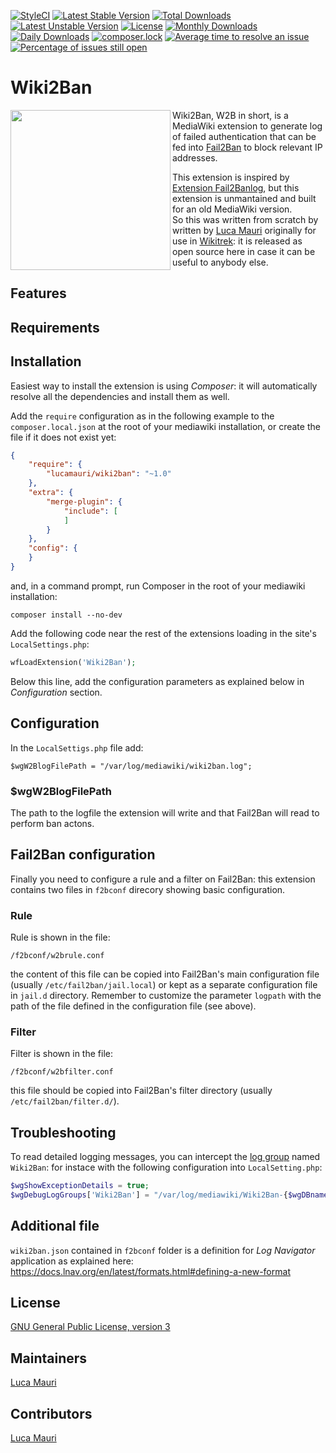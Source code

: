 [![StyleCI](https://github.styleci.io/repos/336330317/shield?branch=master)](https://github.styleci.io/repos/336330317?branch=master)
[![Latest Stable Version](https://poser.pugx.org/lucamauri/wiki2ban/v)](//packagist.org/packages/lucamauri/wiki2ban)
[![Total Downloads](https://poser.pugx.org/lucamauri/wiki2ban/downloads)](//packagist.org/packages/lucamauri/wiki2ban)
[![Latest Unstable Version](https://poser.pugx.org/lucamauri/wiki2ban/v/unstable)](//packagist.org/packages/lucamauri/wiki2ban)
[![License](https://poser.pugx.org/lucamauri/wiki2ban/license)](//packagist.org/packages/lucamauri/wiki2ban)
[![Monthly Downloads](https://poser.pugx.org/lucamauri/wiki2ban/d/monthly)](https://packagist.org/packages/lucamauri/wiki2ban)
[![Daily Downloads](https://poser.pugx.org/lucamauri/wiki2ban/d/daily)](https://packagist.org/packages/lucamauri/wiki2ban)
[![composer.lock](https://poser.pugx.org/lucamauri/wiki2ban/composerlock)](//packagist.org/packages/lucamauri/wiki2ban)
[![Average time to resolve an issue](http://isitmaintained.com/badge/resolution/lucamauri/wiki2ban.svg)](http://isitmaintained.com/project/lucamauri/wiki2ban "Average time to resolve an issue")
[![Percentage of issues still open](http://isitmaintained.com/badge/open/lucamauri/wiki2ban.svg)](http://isitmaintained.com/project/lucamauri/wiki2ban "Percentage of issues still open")

# Wiki2Ban

<img src="https://upload.wikimedia.org/wikipedia/commons/c/ce/W2BLogo.svg" width="256" align="left" />Wiki2Ban, W2B in short, is a MediaWiki extension to generate log of failed authentication that can be fed into [Fail2Ban](https://github.com/fail2ban/fail2ban) to block relevant IP addresses.

This extension is inspired by [Extension Fail2Banlog](https://www.mediawiki.org/wiki/Extension:Fail2banlog), but this extension is unmantained and built for an old MediaWiki version.<br />
So this was written from scratch by written by [Luca Mauri](https://github.com/lucamauri) originally for use in [Wikitrek](https://github.com/WikiTrek): it is released as open source here in case it can be useful to anybody else.

## Features

## Requirements

## Installation

Easiest way to install the extension is using _Composer_: it will automatically resolve all the dependencies and install them as well.

Add the `require` configuration as in the following example to the `composer.local.json` at the root of your mediawiki installation, or create the file if it does not exist yet:

```JSON
{
    "require": {
        "lucamauri/wiki2ban": "~1.0"
    },
    "extra": {
        "merge-plugin": {
            "include": [
            ]
        }
    },
    "config": {
    }
}
```

and, in a command prompt, run Composer in the root of your mediawiki installation:

```
composer install --no-dev
```

Add the following code near the rest of the extensions loading in the site's `LocalSettings.php`:

```PHP
wfLoadExtension('Wiki2Ban');
```

Below this line, add the configuration parameters as explained below in _Configuration_ section.

## Configuration

In the `LocalSettigs.php` file add:

```
$wgW2BlogFilePath = "/var/log/mediawiki/wiki2ban.log";
```

### \$wgW2BlogFilePath

The path to the logfile the extension will write and that Fail2Ban will read to perform ban actons.

## Fail2Ban configuration

Finally you need to configure a rule and a filter on Fail2Ban: this extension contains two files in `f2bconf` direcory showing basic configuration.

### Rule

Rule is shown in the file:

```
/f2bconf/w2brule.conf
```

the content of this file can be copied into Fail2Ban's main configuration file (usually `/etc/fail2ban/jail.local`) or kept as a separate configuration file in `jail.d` directory. Remember to customize the parameter `logpath` with the path of the file defined in the configuration file (see above).

### Filter

Filter is shown in the file:

```
/f2bconf/w2bfilter.conf
```

this file should be copied into Fail2Ban's filter directory (usually `/etc/fail2ban/filter.d/`).

## Troubleshooting

To read detailed logging messages, you can intercept the [log group](https://www.mediawiki.org/wiki/Manual:$wgDebugLogGroups) named `Wiki2Ban`: for instace with the following configuration into `LocalSetting.php`:

```php
$wgShowExceptionDetails = true;
$wgDebugLogGroups['Wiki2Ban'] = "/var/log/mediawiki/Wiki2Ban-{$wgDBname}.log";
```

## Additional file

`wiki2ban.json` contained in `f2bconf` folder is a definition for _Log Navigator_ application as explained here: https://docs.lnav.org/en/latest/formats.html#defining-a-new-format

## License

[GNU General Public License, version 3](https://www.gnu.org/licenses/gpl-3.0.html)

## Maintainers

[Luca Mauri](https://github.com/lucamauri)

## Contributors

[Luca Mauri](https://github.com/lucamauri)
